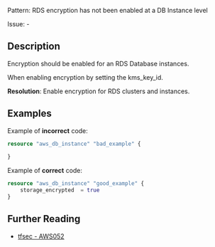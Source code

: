 Pattern: RDS encryption has not been enabled at a DB Instance level

Issue: -

## Description

Encryption should be enabled for an RDS Database instances. 

When enabling encryption by setting the kms_key_id.

**Resolution**: Enable encryption for RDS clusters and instances.

## Examples

Example of **incorrect** code:

```terraform
resource "aws_db_instance" "bad_example" {
	
}
```

Example of **correct** code:

```terraform
resource "aws_db_instance" "good_example" {
	storage_encrypted  = true
}
```

## Further Reading

* [tfsec - AWS052](https://tfsec.dev/docs/aws/AWS052/)